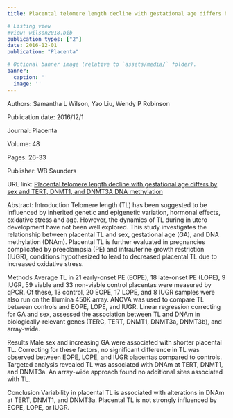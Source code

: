 ```yaml
---
title: Placental telomere length decline with gestational age differs by sex and TERT, DNMT1, and DNMT3A DNA methylation

# Listing view
#view: wilson2018.bib
publication_types: ["2"]
date: 2016-12-01
publication: "Placenta"

# Optional banner image (relative to `assets/media/` folder).
banner:
  caption: ''
  image: ''
---
```

Authors: Samantha L Wilson, Yao Liu, Wendy P Robinson

Publication date: 2016/12/1

Journal: Placenta

Volume: 48

Pages: 26-33

Publisher: WB Saunders

URL link: [Placental telomere length decline with gestational age differs by sex and TERT, DNMT1, and DNMT3A DNA methylation](https://www.sciencedirect.com/science/article/pii/S0143400416305392)

Abstract: Introduction
Telomere length (TL) has been suggested to be influenced by inherited genetic and epigenetic variation, hormonal effects, oxidative stress and age. However, the dynamics of TL during in utero development have not been well explored. This study investigates the relationship between placental TL and sex, gestational age (GA), and DNA methylation (DNAm). Placental TL is further evaluated in pregnancies complicated by preeclampsia (PE) and intrauterine growth restriction (IUGR), conditions hypothesized to lead to decreased placental TL due to increased oxidative stress.

Methods
Average TL in 21 early-onset PE (EOPE), 18 late-onset PE (LOPE), 9 IUGR, 59 viable and 33 non-viable control placentas were measured by qPCR. Of these, 13 control, 20 EOPE, 17 LOPE, and 8 IUGR samples were also run on the Illumina 450K array. ANOVA was used to compare TL between controls and EOPE, LOPE, and IUGR. Linear regression correcting for GA and sex, assessed the association between TL and DNAm in biologically-relevant genes (TERC, TERT, DNMT1, DNMT3a, DNMT3b), and array-wide.

Results
Male sex and increasing GA were associated with shorter placental TL. Correcting for these factors, no significant difference in TL was observed between EOPE, LOPE, and IUGR placentas compared to controls. Targeted analysis revealed TL was associated with DNAm at TERT, DNMT1, and DNMT3a. An array-wide approach found no additional sites associated with TL.

Conclusion
Variability in placental TL is associated with alterations in DNAm at TERT, DNMT1, and DNMT3a. Placental TL is not strongly influenced by EOPE, LOPE, or IUGR.